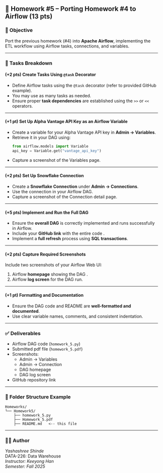 
## 📘 Homework #5 – Porting Homework #4 to Airflow (13 pts)

### 🎯 Objective
Port the previous homework (#4) into **Apache Airflow**, implementing the ETL workflow using Airflow tasks, connections, and variables.

---

### 🧩 Tasks Breakdown

#### (+2 pts) Create Tasks Using `@task` Decorator
- Define Airflow tasks using the `@task` decorator (refer to provided GitHub example).  
- You may use as many tasks as needed.  
- Ensure proper **task dependencies** are established using the `>>` or `<<` operators.

---

#### (+1 pt) Set Up Alpha Vantage API Key as an Airflow Variable
- Create a variable for your Alpha Vantage API key in **Admin → Variables**.  
- Retrieve it in your DAG using:
  ```python
  from airflow.models import Variable
  api_key = Variable.get("vantage_api_key")
  ```
- Capture a screenshot of the Variables page.

---

#### (+2 pts) Set Up Snowflake Connection
- Create a **Snowflake Connection** under **Admin → Connections**.  
- Use the connection in your Airflow DAG.  
- Capture a screenshot of the Connection detail page.

---

#### (+5 pts) Implement and Run the Full DAG
- Ensure the **overall DAG** is correctly implemented and runs successfully in Airflow.  
- Include your **GitHub link** with the entire code .  
- Implement a **full refresh** process using **SQL transactions**.

---

#### (+2 pts) Capture Required Screenshots
Include two screenshots of your Airflow Web UI:
1. Airflow **homepage** showing the DAG .  
2. Airflow **log screen** for the DAG run.

---

#### (+1 pt) Formatting and Documentation
- Ensure the DAG code and README are **well-formatted and documented**.  
- Use clear variable names, comments, and consistent indentation.

---

### ✅ Deliverables
- Airflow DAG code (`homework_5.py`)
- Submitted pdf file (`homework_5.pdf`)
- Screenshots:
  - Admin → Variables  
  - Admin → Connection  
  - DAG homepage  
  - DAG log screen  
- GitHub repository link

---

### 📂 Folder Structure Example
```
Homeworks/
└── Homework5/
    ├── homework_5.py
    ├── Homework_5.pdf
    ├── README.md   <-- this file
```

---

### 🧑‍💻 Author
*Yashashree Shinde*  
DATA-226: Data Warehouse  
*Instructor: Keeyong Han*  
*Semester: Fall 2025*
